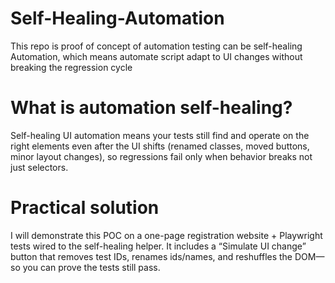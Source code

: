 # Self-Healing-Automation
This repo is proof of concept of  automation testing can be  self-healing Automation, which means automate script adapt to UI changes without breaking the  regression cycle

# What is automation self-healing?

Self-healing UI automation means your tests still find and operate on the right elements even after the UI shifts (renamed classes, moved buttons, minor layout changes), so regressions fail only when behavior breaks not just selectors.

# Practical solution

I will demonstrate this POC on a one-page registration website + Playwright tests wired to the self-healing helper. It includes a “Simulate UI change” button that removes test IDs, renames ids/names, and reshuffles the DOM—so you can prove the tests still pass.

